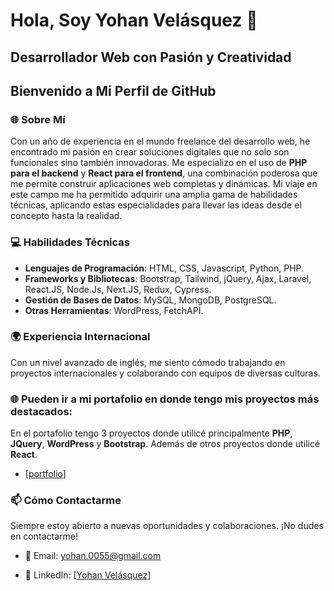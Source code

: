 # Hola, Soy Yohan Velásquez 👋

## Desarrollador Web con Pasión y Creatividad

## Bienvenido a Mi Perfil de GitHub

### 🌐 Sobre Mí
Con un año de experiencia en el mundo freelance del desarrollo web, he encontrado mi pasión en crear soluciones digitales que no solo son funcionales sino también innovadoras. Me especializo en el uso de **PHP para el backend** y **React para el frontend**, una combinación poderosa que me permite construir aplicaciones web completas y dinámicas. Mi viaje en este campo me ha permitido adquirir una amplia gama de habilidades técnicas, aplicando estas especialidades para llevar las ideas desde el concepto hasta la realidad.

### 💻 Habilidades Técnicas
- **Lenguajes de Programación**: HTML, CSS, Javascript, Python, PHP.
- **Frameworks y Bibliotecas**: Bootstrap, Tailwind, jQuery, Ajax, Laravel, React.JS, Node.Js, Next.JS, Redux, Cypress.
- **Gestión de Bases de Datos**: MySQL, MongoDB, PostgreSQL.
- **Otras Herramientas**: WordPress, FetchAPI.

### 🌍 Experiencia Internacional
Con un nivel avanzado de inglés, me siento cómodo trabajando en proyectos internacionales y colaborando con equipos de diversas culturas.

### 🌐 Pueden ir a mi portafolio en donde tengo mis proyectos más destacados:
En el portafolio tengo 3 proyectos donde utilicé principalmente **PHP**, **JQuery**, **WordPress** y **Bootstrap**. Además de otros proyectos donde utilicé **React**.

- [[portfolio](https://portfolioyohanvelasquez.netlify.app/)]

### 📫 Cómo Contactarme
Siempre estoy abierto a nuevas oportunidades y colaboraciones. ¡No dudes en contactarme!

- 📧 Email: [yohan.0055@gmail.com](mailto:yohan.0055@gmail.com)

- 🔗 LinkedIn: [[Yohan Velásquez](https://www.linkedin.com/in/yohanrvv18/)]

